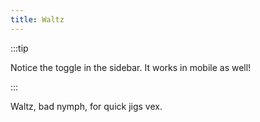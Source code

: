 ```yaml
---
title: Waltz
---
```


:::tip

Notice the toggle in the sidebar. It works in mobile as well!

:::

Waltz, bad nymph, for quick jigs vex.
